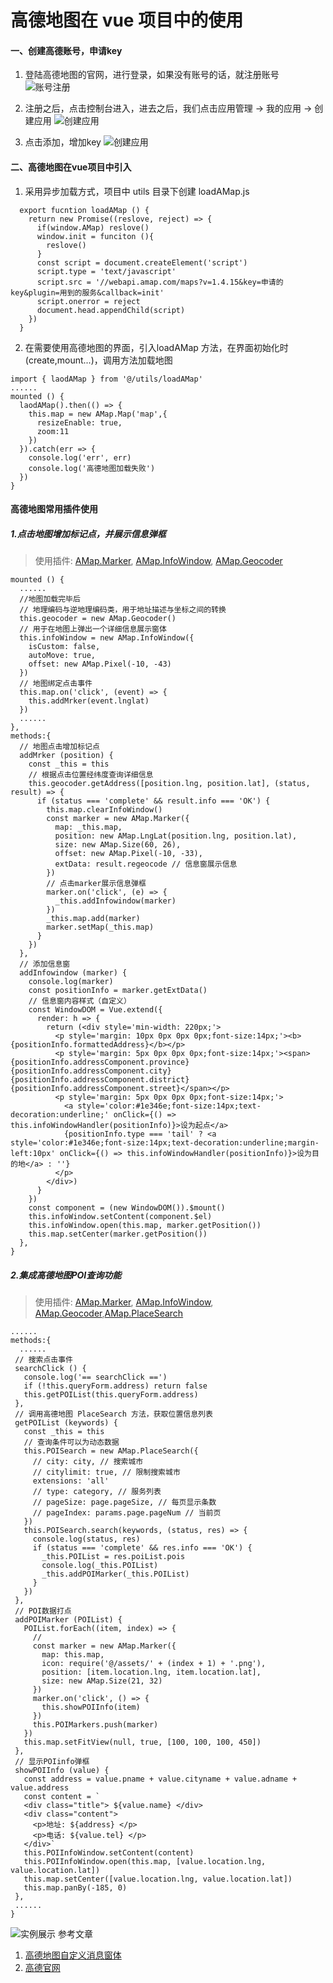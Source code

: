 # 高德地图在 vue 项目中的使用

#### 一、创建高德账号，申请key  
1. 登陆高德地图的官网，进行登录，如果没有账号的话，就注册账号  
![账号注册](https://upload-images.jianshu.io/upload_images/9021170-4ec8d5ed2a5c7e80?imageMogr2/auto-orient/strip%7CimageView2/2/w/1240)

2. 注册之后，点击控制台进入，进去之后，我们点击应用管理 -> 我的应用 -> 创建应用
![创建应用](https://upload-images.jianshu.io/upload_images/9021170-62174bf260c5b416?imageMogr2/auto-orient/strip%7CimageView2/2/w/1240)

3. 点击添加，增加key
![创建应用](https://upload-images.jianshu.io/upload_images/9021170-1c7f3feb462da578?imageMogr2/auto-orient/strip%7CimageView2/2/w/1240)

#### 二、高德地图在vue项目中引入
1. 采用异步加载方式，项目中 utils 目录下创建 loadAMap.js
```
  export fucntion loadAMap () {
    return new Promise((reslove, reject) => {
      if(window.AMap) reslove()
      window.init = funciton (){
        reslove()
      }
      const script = document.createElement('script')
      script.type = 'text/javascript'
      script.src = '//webapi.amap.com/maps?v=1.4.15&key=申请的key&plugin=用到的服务&callback=init'
      script.onerror = reject
      document.head.appendChild(script)
    })
  }
```
2. 在需要使用高德地图的界面，引入loadAMap 方法，在界面初始化时(create,mount...)，调用方法加载地图
```
import { laodAMap } from '@/utils/loadAMap'
......
mounted () {
  laodAMap().then(() => {
    this.map = new AMap.Map('map',{
      resizeEnable: true,
      zoom:11
    })
  }).catch(err => {
    console.log('err', err)
    console.log('高德地图加载失败')
  })
}
```

#### 高德地图常用插件使用
##### 1.点击地图增加标记点，并展示信息弹框  

> 使用插件: [AMap.Marker](https://lbs.amap.com/api/javascript-api/reference/overlay#marker), [AMap.InfoWindow](https://lbs.amap.com/api/javascript-api/reference/infowindow#InfoWindow), [AMap.Geocoder](https://lbs.amap.com/api/javascript-api/reference/lnglat-to-address#m_AMap.Geocoder)  
```
mounted () {
  ......
  //地图加载完毕后
  // 地理编码与逆地理编码类，用于地址描述与坐标之间的转换
  this.geocoder = new AMap.Geocoder() 
  // 用于在地图上弹出一个详细信息展示窗体
  this.infoWindow = new AMap.InfoWindow({
    isCustom: false,
    autoMove: true,
    offset: new AMap.Pixel(-10, -43)
  })
  // 地图绑定点击事件
  this.map.on('click', (event) => {
    this.addMrker(event.lnglat)
  })
  ......
},
methods:{
  // 地图点击增加标记点
  addMrker (position) {
    const _this = this
    // 根据点击位置经纬度查询详细信息
    this.geocoder.getAddress([position.lng, position.lat], (status, result) => {
      if (status === 'complete' && result.info === 'OK') {
        this.map.clearInfoWindow()
        const marker = new AMap.Marker({
          map: _this.map,
          position: new AMap.LngLat(position.lng, position.lat),
          size: new AMap.Size(60, 26),
          offset: new AMap.Pixel(-10, -33),
          extData: result.regeocode // 信息窗展示信息
        })
        // 点击marker展示信息弹框
        marker.on('click', (e) => {
          _this.addInfowindow(marker)
        })
        _this.map.add(marker)
        marker.setMap(_this.map)
      }
    })
  },
  // 添加信息窗
  addInfowindow (marker) {
    console.log(marker)
    const positionInfo = marker.getExtData()
    // 信息窗内容样式（自定义）
    const WindowDOM = Vue.extend({
      render: h => {
        return (<div style='min-width: 220px;'>
          <p style='margin: 10px 0px 0px 0px;font-size:14px;'><b>{positionInfo.formattedAddress}</b></p>
          <p style='margin: 5px 0px 0px 0px;font-size:14px;'><span>{positionInfo.addressComponent.province}{positionInfo.addressComponent.city}{positionInfo.addressComponent.district}{positionInfo.addressComponent.street}</span></p>
          <p style='margin: 5px 0px 0px 0px;font-size:14px;'>
            <a style='color:#1e346e;font-size:14px;text-decoration:underline;' onClick={() => this.infoWindowHandler(positionInfo)}>设为起点</a>
            {positionInfo.type === 'tail' ? <a style='color:#1e346e;font-size:14px;text-decoration:underline;margin-left:10px' onClick={() => this.infoWindowHandler(positionInfo)}>设为目的地</a> : ''}
          </p>
        </div>)
      }
    })
    const component = (new WindowDOM()).$mount()
    this.infoWindow.setContent(component.$el)
    this.infoWindow.open(this.map, marker.getPosition())
    this.map.setCenter(marker.getPosition())
  },
}
```

##### 2.集成高德地图POI查询功能
 > 使用插件: [AMap.Marker](https://lbs.amap.com/api/javascript-api/reference/overlay#marker), [AMap.InfoWindow](https://lbs.amap.com/api/javascript-api/reference/infowindow#InfoWindow), [AMap.Geocoder](https://lbs.amap.com/api/javascript-api/reference/lnglat-to-address#m_AMap.Geocoder),[AMap.PlaceSearch](https://lbs.amap.com/api/javascript-api/reference/search#m_AMap.PlaceSearch) 

 ```
 ......
 methods:{
   ......
  // 搜索点击事件
  searchClick () {
    console.log('== searchClick ==')
    if (!this.queryForm.address) return false
    this.getPOIList(this.queryForm.address)
  },
  // 调用高德地图 PlaceSearch 方法，获取位置信息列表
  getPOIList (keywords) {
    const _this = this
    // 查询条件可以为动态数据
    this.POISearch = new AMap.PlaceSearch({
      // city: city, // 搜索城市
      // citylimit: true, // 限制搜索城市
      extensions: 'all'
      // type: category, // 服务列表
      // pageSize: page.pageSize, // 每页显示条数
      // pageIndex: params.page.pageNum // 当前页
    })
    this.POISearch.search(keywords, (status, res) => {
      console.log(status, res)
      if (status === 'complete' && res.info === 'OK') {
        _this.POIList = res.poiList.pois
        console.log(_this.POIList)
        _this.addPOIMarker(_this.POIList)
      }
    })
  },
  // POI数据打点
  addPOIMarker (POIList) {
    POIList.forEach((item, index) => {
      // 
      const marker = new AMap.Marker({
        map: this.map,
        icon: require('@/assets/' + (index + 1) + '.png'),
        position: [item.location.lng, item.location.lat],
        size: new AMap.Size(21, 32)
      })
      marker.on('click', () => {
        this.showPOIInfo(item)
      })
      this.POIMarkers.push(marker)
    })
    this.map.setFitView(null, true, [100, 100, 100, 450])
  },
  // 显示POIinfo弹框
  showPOIInfo (value) {
    const address = value.pname + value.cityname + value.adname + value.address
    const content = `
    <div class="title"> ${value.name} </div>
    <div class="content">
      <p>地址: ${address} </p>
      <p>电话: ${value.tel} </p>
    </div>`
    this.POIInfoWindow.setContent(content)
    this.POIInfoWindow.open(this.map, [value.location.lng, value.location.lat])
    this.map.setCenter([value.location.lng, value.location.lat])
    this.map.panBy(-185, 0)
  },
  ......
 }
 ```
![实例展示](https://upload-images.jianshu.io/upload_images/9021170-6c5e0c5b4c59550d?imageMogr2/auto-orient/strip%7CimageView2/2/w/1240)
参考文章
1. [高德地图自定义消息窗体](https://blog.csdn.net/as849167276/article/details/108708746)
2. [高德官网](https://lbs.amap.com/api/javascript-api/summary)